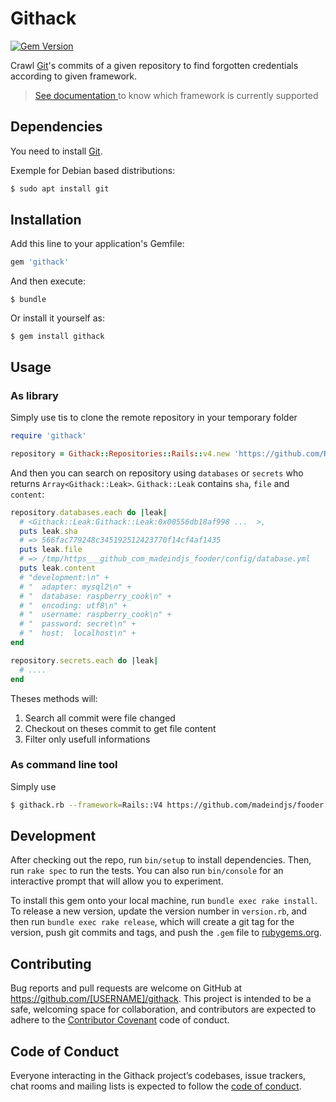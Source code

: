# Githack

[![Gem Version](https://badge.fury.io/rb/githack.svg)](https://rubygems.org/gems/githack)

Crawl [Git][git]'s commits of a given repository to find forgotten credentials according to given framework.

> [See documentation ](https://www.rubydoc.info/gems/githack/Githack/Repositories) to know which framework is currently supported


## Dependencies

You need to install [Git][git].

Exemple for Debian based distributions:

```bash
$ sudo apt install git
```

## Installation

Add this line to your application's Gemfile:

```ruby
gem 'githack'
```

And then execute:

    $ bundle

Or install it yourself as:

    $ gem install githack

## Usage

### As library

Simply use tis to clone the remote repository in your temporary folder

```ruby
require 'githack'

repository = Githack::Repositories::Rails::v4.new 'https://github.com/RaspberryCook/website'
```

And then you can search on repository using `databases` or `secrets` who returns `Array<Githack::Leak>`. `Githack::Leak` contains `sha`, `file` and `content`:

```ruby
repository.databases.each do |leak|
  # <Githack::Leak:Githack::Leak:0x00556db18af998 ...  >,
  puts leak.sha
  # => 566fac779248c345192512423770f14cf4af1435
  puts leak.file
  # => /tmp/https___github_com_madeindjs_fooder/config/database.yml
  puts leak.content
  # "development:\n" +
  # "  adapter: mysql2\n" +
  # "  database: raspberry_cook\n" +
  # "  encoding: utf8\n" +
  # "  username: raspberry_cook\n" +
  # "  password: secret\n" +
  # "  host:  localhost\n" +
end

repository.secrets.each do |leak|
  # ....
end
```

Theses methods will:

1. Search all commit were file changed
2. Checkout on theses commit to get file content
3. Filter only usefull informations

### As command line tool

Simply use

```bash
$ githack.rb --framework=Rails::V4 https://github.com/madeindjs/fooder
```

## Development

After checking out the repo, run `bin/setup` to install dependencies. Then, run `rake spec` to run the tests. You can also run `bin/console` for an interactive prompt that will allow you to experiment.

To install this gem onto your local machine, run `bundle exec rake install`. To release a new version, update the version number in `version.rb`, and then run `bundle exec rake release`, which will create a git tag for the version, push git commits and tags, and push the `.gem` file to [rubygems.org](https://rubygems.org).

## Contributing

Bug reports and pull requests are welcome on GitHub at https://github.com/[USERNAME]/githack. This project is intended to be a safe, welcoming space for collaboration, and contributors are expected to adhere to the [Contributor Covenant](http://contributor-covenant.org) code of conduct.

## Code of Conduct

Everyone interacting in the Githack project’s codebases, issue trackers, chat rooms and mailing lists is expected to follow the [code of conduct](https://github.com/[USERNAME]/githack/blob/master/CODE_OF_CONDUCT.md).

[git]: https://git-scm.com/
